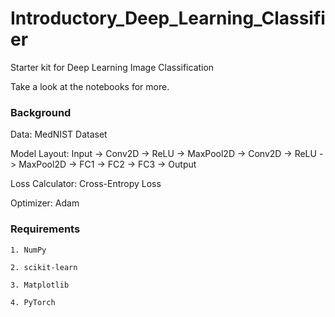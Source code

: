 # Introductory_Deep_Learning_Classifier
Starter kit for Deep Learning Image Classification

Take a look at the notebooks for more.

### Background

Data: MedNIST Dataset

Model Layout: Input -> Conv2D -> ReLU -> MaxPool2D -> Conv2D -> ReLU -> MaxPool2D -> FC1 -> FC2 -> FC3 -> Output

Loss Calculator: Cross-Entropy Loss

Optimizer: Adam


### Requirements

	1. NumPy
	
	2. scikit-learn
	
	3. Matplotlib
	
	4. PyTorch
